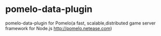 pomelo-data-plugin
==================

pomelo-data-plugin for Pomelo(a fast, scalable,distributed game server framework for Node.js  http://pomelo.netease.com)
